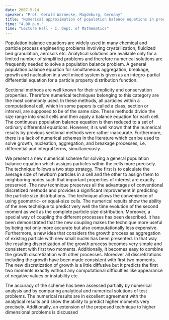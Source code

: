 ```yaml
---
date: 2007-5-14
speaker: "Prof. Gerald Warnecke, Magdeburg, Germany"
title: "Numerical approximation of population balance equations in process engineering"
time: "4.00 p.m." 
time: "Lecture Hall - I, Dept. of Mathematics"
---
```

Population balance equations are widely used in many chemical and 
particle process engineering problems involving crystallization, fluidized 
bed granulation, aerosols etc. Analytical solutions are available only for 
a limited number of simplified problems and therefore numerical solutions 
are frequently needed to solve a population balance problem. A general 
population balance equation for simultaneous aggregation, breakage, growth 
and nucleation in a well  mixed system is given as an integro-partial 
differential equation for a particle property distribution function.


Sectional methods are well known for their simplicity and 
conservation properties. Therefore numerical techniques belonging to this 
category are the most commonly used. In these methods, all particles 
within a computational cell, which in some papers is called a class, 
section or interval, are supposed to be of the same size. These methods 
divide the size range into small cells and then apply a balance equation 
for each cell. The continuous population balance equation is then reduced 
to a set of ordinary differential equations. However, it is well known 
that the numerical results by previous sectional methods were rather 
inaccurate. Furthermore, there is a lack of numerical schemes in the 
literature which can be used to solve growth, nucleation, aggregation, and 
breakage processes, i.e. differential and integral terms, simultaneously.


We present a new numerical scheme for solving a general population 
balance equation which assigns particles within the cells more precisely. 
The technique follows a two step strategy. The first is to calculate the 
average size of newborn particles in a cell and the other to assign them 
to neighboring nodes such that important properties of interest are 
exactly preserved. The new technique preserves all the advantages of 
conventional discretized methods and provides a significant improvement in 
predicting the particle size distributions. The technique allows the 
convenience of using geometric- or equal-size cells. The numerical results 
show the ability of the new technique to predict very well the time 
evolution of the second moment as well as the complete particle size 
distribution. Moreover, a special way of coupling the different processes 
has been described. It has been demonstrated that the new coupling makes 
the technique more useful by being not only more accurate but also 
computationally less expensive. Furthermore, a new idea that considers the 
growth process as aggregation of existing particle with new small nuclei 
has been presented. In that way the resulting discretization of the growth 
process becomes very simple and consistent with first two moments. 
Additionally, it becomes easy to combine the growth discretization with 
other processes. Moreover all discretizations including the growth have 
been made consistent with first two moments. The new discretization of 
growth is a little diffusive but it predicts the first two moments exactly 
without any computational difficulties like appearance of negative values 
or instability etc.


The accuracy of the scheme has been assessed partially by 
numerical analysis and by comparing analytical and numerical solutions of 
test problems. The numerical results are in excellent agreement with the 
analytical results and show the ability to predict higher moments very 
precisely.  Additionally, an extension of the proposed technique to higher 
dimensional problems is discussed
